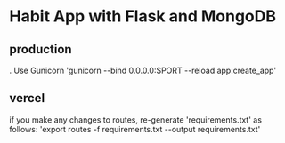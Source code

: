 # Habit App with Flask and MongoDB




## production

. Use Gunicorn 'gunicorn --bind 0.0.0.0:SPORT --reload app:create_app'


## vercel
if you make any changes to routes, re-generate 'requirements.txt' as follows: 'export routes -f requirements.txt --output requirements.txt'